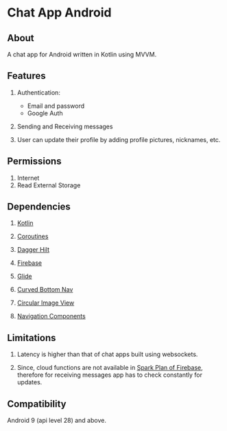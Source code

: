 # Chat App Android


## About

A chat app for Android written in Kotlin using MVVM.

## Features

1. Authentication:
    * Email and password
    * Google Auth

2. Sending and Receiving messages

3. User can update their profile by adding profile pictures, nicknames, etc.


## Permissions

1. Internet
2. Read External Storage


## Dependencies

1. [Kotlin](https://kotlinlang.org/docs/home.html)

2. [Coroutines](https://developer.android.com/kotlin/coroutines)

3. [Dagger Hilt](https://developer.android.com/training/dependency-injection/hilt-android)

4. [Firebase](console.firebase.google.com)

5. [Glide](https://github.com/bumptech/glide)

6. [Curved Bottom Nav](https://github.com/susonthapa/curved-bottom-navigation)

7. [Circular Image View](https://github.com/hdodenhof/CircleImageView)

8. [Navigation Components](https://developer.android.com/guide/navigation/navigation-getting-started)


## Limitations

1. Latency is higher than that of chat apps built using websockets.

2. Since, cloud functions are not available in [Spark Plan of Firebase](https://firebase.google.com/pricing), therefore for receiving messages app has to check constantly for updates.

## Compatibility

Android 9 (api level 28) and above.
